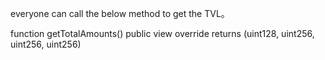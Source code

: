 everyone can call the below method to get the TVL。

function getTotalAmounts() public view override returns (uint128, uint256, uint256, uint256) 
